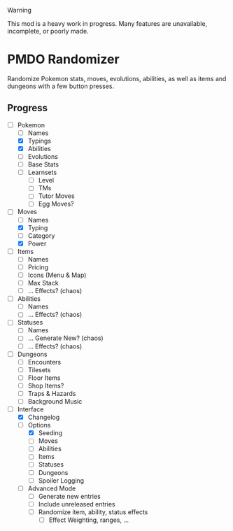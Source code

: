 > [!WARNING]
> This mod is a heavy work in progress. Many features are unavailable, incomplete, or poorly made.
# PMDO Randomizer
Randomize Pokemon stats, moves, evolutions, abilities, as well as items and dungeons with a few button presses.
## Progress
- [ ] Pokemon
  - [ ] Names
  - [X] Typings
  - [X] Abilities
  - [ ] Evolutions 
  - [ ] Base Stats
  - [ ] Learnsets
    - [ ] Level
    - [ ] TMs
    - [ ] Tutor Moves
    - [ ] Egg Moves?
- [ ] Moves
  - [ ] Names
  - [X] Typing
  - [ ] Category
  - [X] Power
- [ ] Items
  - [ ] Names
  - [ ] Pricing
  - [ ] Icons (Menu & Map)
  - [ ] Max Stack
  - [ ] ... Effects? (chaos)
- [ ] Abilities
  - [ ] Names
  - [ ] ... Effects? (chaos)
- [ ] Statuses
  - [ ] Names
  - [ ] ... Generate New? (chaos)
  - [ ] ... Effects? (chaos)
- [ ] Dungeons
  - [ ] Encounters
  - [ ] Tilesets
  - [ ] Floor Items
  - [ ] Shop Items?
  - [ ] Traps & Hazards
  - [ ] Background Music
- [ ] Interface
  - [X] Changelog
  - [ ] Options
    - [X] Seeding
    - [ ] Moves
    - [ ] Abilities
    - [ ] Items
    - [ ] Statuses
    - [ ] Dungeons
    - [ ] Spoiler Logging
  - [ ] Advanced Mode
    - [ ] Generate new entries
    - [ ] Include unreleased entries
    - [ ] Randomize item, ability, status effects
      - [ ] Effect Weighting, ranges, ...